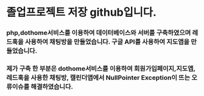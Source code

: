 # 졸업프로젝트 저장 github입니다. 
### php,dothome서비스를 이용하여 데이터베이스와 서버를 구축하였으며 레드훅을 사용하여 채팅방을 만들었습니다. 구글 API를 사용하여 지도앱을 만들었습니다. 
### 제가 구축 한 부분은 dothome서비스를 이용하여 회원가입페이지,지도앱, 레드훅을 사용한 채팅방, 캘린더앱에서 NullPointer Exception이 뜨는 오류이슈를 해결하였습니다.
